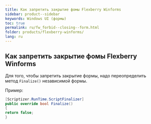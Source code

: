 ```yaml
---
title: Как запретить закрытие фомы Flexberry Winforms
sidebar: product--sidebar
keywords: Windows UI (формы)
toc: true
permalink: ru/fw_forbid--closing--form.html
folder: products/flexberry-winforms/
lang: ru
---
```


## Как запретить закрытие фомы Flexberry Winforms

Для того, чтобы запретить закрытие формы, надо переопределить метод `Finalize()` независимой формы.

Пример:

```cs
[Scriptizer.RunTime.ScriptFinalizer]
public override bool Finalize()
{
return false;
}
```
